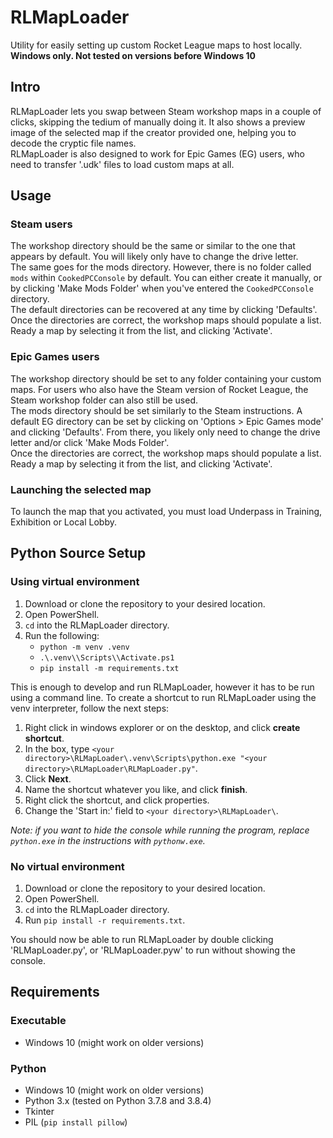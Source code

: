 # RLMapLoader

Utility for easily setting up custom Rocket League maps to host locally.\
**Windows only. Not tested on versions before Windows 10**

## Intro

RLMapLoader lets you swap between Steam workshop maps in a couple of clicks, skipping the tedium of manually doing it. It also shows a preview image of the selected map if the creator provided one, helping you to decode the cryptic file names.\
RLMapLoader is also designed to work for Epic Games (EG) users, who need to transfer '.udk' files to load custom maps at all.

## Usage

### Steam users

The workshop directory should be the same or similar to the one that appears by default. You will likely only have to change the drive letter.\
The same goes for the mods directory. However, there is no folder called `mods` within `CookedPCConsole` by default. You can either create it manually, or by clicking 'Make Mods Folder' when you've entered the `CookedPCConsole` directory.\
The default directories can be recovered at any time by clicking 'Defaults'.\
Once the directories are correct, the workshop maps should populate a list. Ready a map by selecting it from the list, and clicking 'Activate'.

### Epic Games users

The workshop directory should be set to any folder containing your custom maps. For users who also have the Steam version of Rocket League, the Steam workshop folder can also still be used.\
The mods directory should be set similarly to the Steam instructions. A default EG directory can be set by clicking on 'Options > Epic Games mode' and clicking 'Defaults'. From there, you likely only need to change the drive letter and/or click 'Make Mods Folder'.\
Once the directories are correct, the workshop maps should populate a list. Ready a map by selecting it from the list, and clicking 'Activate'.

### Launching the selected map

To launch the map that you activated, you must load Underpass in Training, Exhibition or Local Lobby.

## Python Source Setup

### Using virtual environment

1. Download or clone the repository to your desired location.
2. Open PowerShell.
3. `cd` into the RLMapLoader directory.
4. Run the following:
   - `python -m venv .venv`
   - `.\.venv\\Scripts\\Activate.ps1`
   - `pip install -m requirements.txt`

This is enough to develop and run RLMapLoader, however it has to be run using a command line. To create a shortcut to run RLMapLoader using the venv interpreter, follow the next steps:

1. Right click in windows explorer or on the desktop, and click **create shortcut**.
2. In the box, type `<your directory>\RLMapLoader\.venv\Scripts\python.exe "<your directory>\RLMapLoader\RLMapLoader.py"`.
3. Click **Next**.
4. Name the shortcut whatever you like, and click **finish**.
5. Right click the shortcut, and click properties.
6. Change the 'Start in:' field to `<your directory>\RLMapLoader\`.

_Note: if you want to hide the console while running the program, replace `python.exe` in the instructions with `pythonw.exe`._

### No virtual environment

1. Download or clone the repository to your desired location.
2. Open PowerShell.
3. `cd` into the RLMapLoader directory.
4. Run `pip install -r requirements.txt`.

You should now be able to run RLMapLoader by double clicking 'RLMapLoader.py', or 'RLMapLoader.pyw' to run without showing the console.

## Requirements

### Executable

- Windows 10 (might work on older versions)

### Python

- Windows 10 (might work on older versions)
- Python 3.x (tested on Python 3.7.8 and 3.8.4)
- Tkinter
- PIL (`pip install pillow`)
